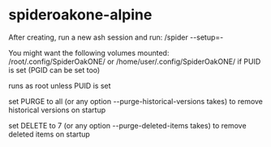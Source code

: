 # spideroakone-alpine

After creating, run a new ash session and run:
/spider --setup=-

You might want the following volumes mounted:
/root/.config/SpiderOakONE/
or
/home/user/.config/SpiderOakONE/ if PUID is set (PGID can be set too)

runs as root unless PUID is set

set PURGE to all (or any option --purge-historical-versions takes) to remove historical versions on startup

set DELETE to 7 (or any option --purge-deleted-items takes) to remove deleted items on startup

